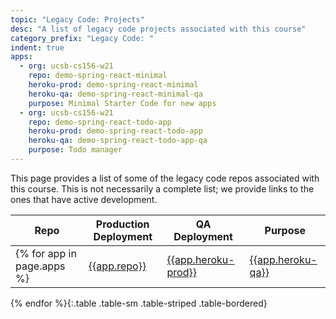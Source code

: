 ```yaml
---
topic: "Legacy Code: Projects"
desc: "A list of legacy code projects associated with this course"
category_prefix: "Legacy Code: "
indent: true
apps: 
  - org: ucsb-cs156-w21
    repo: demo-spring-react-minimal
    heroku-prod: demo-spring-react-minimal
    heroku-qa: demo-spring-react-minimal-qa
    purpose: Minimal Starter Code for new apps
  - org: ucsb-cs156-w21
    repo: demo-spring-react-todo-app
    heroku-prod: demo-spring-react-todo-app
    heroku-qa: demo-spring-react-todo-app-qa
    purpose: Todo manager  
---
```


This page provides a list of some of the legacy code repos associated with this course.  This is not necessarily a complete list; we provide links to the ones that 
have active development.

| Repo | Production Deployment | QA Deployment | Purpose |
|------|-----------------------|---------------|---------|
{% for app in page.apps %}| [{{app.repo}}](https://github.com/{{app.org}}/{{app.repo}}) | [{{app.heroku-prod}}](https://{{app.heroku-prod}}.herokuapp.com) | [{{app.heroku-qa}}](https://{{app.heroku-qa}}.herokuapp.com) | {{app.purpose}} |
{% endfor %}{:.table .table-sm .table-striped .table-bordered}



